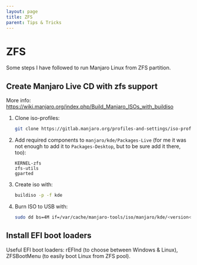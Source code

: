 ```yaml
---
layout: page
title: ZFS
parent: Tips & Tricks
---
```


# ZFS

Some steps I have followed to run Manjaro Linux from ZFS partition.

## Create Manjaro Live CD with zfs support

More info: https://wiki.manjaro.org/index.php/Build_Manjaro_ISOs_with_buildiso

1. Clone iso-profiles:

   ```sh
   git clone https://gitlab.manjaro.org/profiles-and-settings/iso-profiles.git ~/iso-profiles
   ```

2. Add required components to `manjaro/kde/Packages-Live` (for me it was not enough to add it to `Packages-Desktop`, but to be sure add it there, too):

   ```
   KERNEL-zfs
   zfs-utils
   gparted
   ```

3. Create iso with:

   ```sh
   buildiso -p -f kde
   ```

4. Burn ISO to USB with:

   ```sh
   sudo dd bs=4M if=/var/cache/manjaro-tools/iso/manjaro/kde/<version</manjaro-kde-<version>.iso of=/dev/<usb-drive> status=progress oflag=sync
   ```

## Install EFI boot loaders

Useful EFI boot loaders: rEFInd (to choose between Windows & Linux), ZFSBootMenu (to easily boot Linux from ZFS pool).
